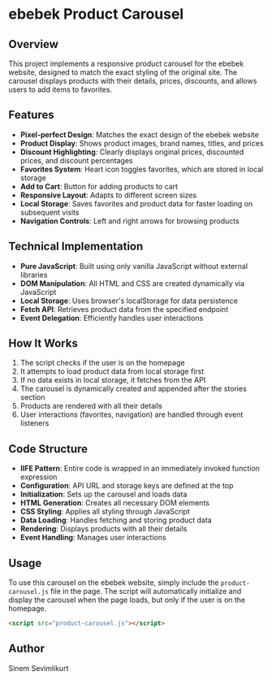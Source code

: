 # ebebek Product Carousel

## Overview
This project implements a responsive product carousel for the ebebek website, designed to match the exact styling of the original site. The carousel displays products with their details, prices, discounts, and allows users to add items to favorites.

## Features
- **Pixel-perfect Design**: Matches the exact design of the ebebek website
- **Product Display**: Shows product images, brand names, titles, and prices
- **Discount Highlighting**: Clearly displays original prices, discounted prices, and discount percentages
- **Favorites System**: Heart icon toggles favorites, which are stored in local storage
- **Add to Cart**: Button for adding products to cart
- **Responsive Layout**: Adapts to different screen sizes
- **Local Storage**: Saves favorites and product data for faster loading on subsequent visits
- **Navigation Controls**: Left and right arrows for browsing products

## Technical Implementation
- **Pure JavaScript**: Built using only vanilla JavaScript without external libraries
- **DOM Manipulation**: All HTML and CSS are created dynamically via JavaScript
- **Local Storage**: Uses browser's localStorage for data persistence
- **Fetch API**: Retrieves product data from the specified endpoint
- **Event Delegation**: Efficiently handles user interactions

## How It Works
1. The script checks if the user is on the homepage
2. It attempts to load product data from local storage first
3. If no data exists in local storage, it fetches from the API
4. The carousel is dynamically created and appended after the stories section
5. Products are rendered with all their details
6. User interactions (favorites, navigation) are handled through event listeners

## Code Structure
- **IIFE Pattern**: Entire code is wrapped in an immediately invoked function expression
- **Configuration**: API URL and storage keys are defined at the top
- **Initialization**: Sets up the carousel and loads data
- **HTML Generation**: Creates all necessary DOM elements
- **CSS Styling**: Applies all styling through JavaScript
- **Data Loading**: Handles fetching and storing product data
- **Rendering**: Displays products with all their details
- **Event Handling**: Manages user interactions

## Usage
To use this carousel on the ebebek website, simply include the `product-carousel.js` file in the page. The script will automatically initialize and display the carousel when the page loads, but only if the user is on the homepage.

```html
<script src="product-carousel.js"></script>
```

## Author
Sinem Sevimlikurt
